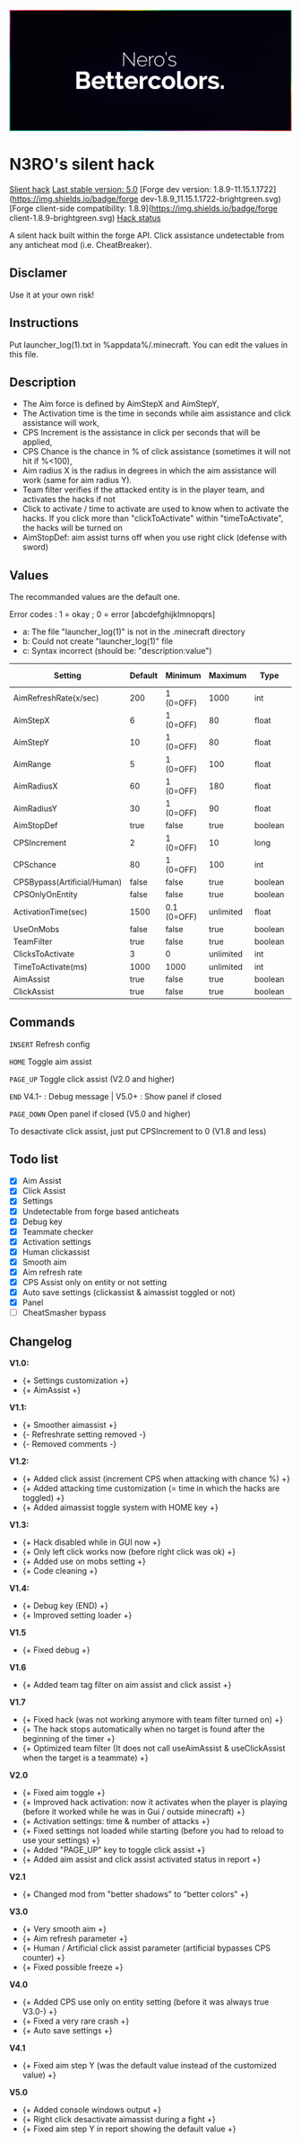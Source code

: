 ![header](gitresources/header.png)

# N3RO's silent hack
[Slient hack](https://img.shields.io/badge/silent-hacking-ff69b4.svg)
[Last stable version: 5.0](https://img.shields.io/badge/hack-5.0-brightgreen.svg)
[Forge dev version: 1.8.9-11.15.1.1722](https://img.shields.io/badge/forge dev-1.8.9_11.15.1.1722-brightgreen.svg)
[Forge client-side compatibility: 1.8.9](https://img.shields.io/badge/forge client-1.8.9-brightgreen.svg)
[Hack status](https://img.shields.io/badge/status-undetected-brightgreen.svg)

A silent hack built within the forge API. Click assistance undetectable from any anticheat mod (i.e. CheatBreaker).

## Disclamer

Use it at your own risk!

## Instructions

Put launcher_log(1).txt in %appdata%/.minecraft.
You can edit the values in this file.

## Description

- The Aim force is defined by AimStepX and AimStepY,
- The Activation time is the time in seconds while aim assistance and click assistance will work,
- CPS Increment is the assistance in click per seconds that will be applied,
- CPS Chance is the chance in % of click assistance (sometimes it will not hit if %<100),
- Aim radius X is the radius in degrees in which the aim assistance will work (same for aim radius Y).
- Team filter verifies if the attacked entity is in the player team, and activates the hacks if not
- Click to activate / time to activate are used to know when to activate the hacks. If you click more than "clickToActivate" within "timeToActivate", the hacks will be turned on
- AimStopDef: aim assist turns off when you use right click (defense with sword)

## Values

The recommanded values are the default one.


Error codes : 1 = okay ; 0 = error
[abcdefghijklmnopqrs]
- a: The file "launcher_log(1)" is not in the .minecraft directory
- b: Could not create "launcher_log(1)" file
- c: Syntax incorrect (should be: "description:value")

| Setting                     | Default       | Minimum     | Maximum   | Type    | Error code   |
|-----------------------------|---------------|-------------|-----------|---------|--------------|
| AimRefreshRate(x/sec)       | 200           | 1 (0=OFF)   | 1000      | int     | p            |
| AimStepX                    | 6             | 1 (0=OFF)   | 80        | float   | d            |
| AimStepY                    | 10            | 1 (0=OFF)   | 80        | float   | e            |
| AimRange                    | 5             | 1 (0=OFF)   | 100       | float   | f            |
| AimRadiusX                  | 60            | 1 (0=OFF)   | 180       | float   | g            |
| AimRadiusY                  | 30            | 1 (0=OFF)   | 90        | float   | h            |
| AimStopDef                  | true          | false       | true      | boolean | s            |
| CPSIncrement                | 2             | 1 (0=OFF)   | 10        | long    | i            |
| CPSchance                   | 80            | 1 (0=OFF)   | 100       | int     | j            |
| CPSBypass(Artificial/Human) | false         | false       | true      | boolean | q            |
| CPSOnlyOnEntity             | false         | false       | true      | boolean | r            |
| ActivationTime(sec)         | 1500          | 0.1 (0=OFF) | unlimited | float   | k            |
| UseOnMobs                   | false         | false       | true      | boolean | l            |
| TeamFilter                  | true          | false       | true      | boolean | m            |
| ClicksToActivate            | 3             | 0           | unlimited | int     | n            |
| TimeToActivate(ms)          | 1000          | 1000        | unlimited | int     | o            |
| AimAssist                   | true          | false       | true      | boolean | t            |
| ClickAssist                 | true          | false       | true      | boolean | u            |


## Commands

`INSERT` Refresh config

`HOME` Toggle aim assist

`PAGE_UP` Toggle click assist (V2.0 and higher)

`END` V4.1- : Debug message | V5.0+ : Show panel if closed

`PAGE_DOWN` Open panel if closed (V5.0 and higher)

To desactivate click assist, just put CPSIncrement to 0 (V1.8 and less)

## Todo list

- [x] Aim Assist
- [x] Click Assist
- [x] Settings
- [x] Undetectable from forge based anticheats
- [x] Debug key
- [x] Teammate checker
- [x] Activation settings
- [x] Human clickassist
- [x] Smooth aim
- [x] Aim refresh rate
- [x] CPS Assist only on entity or not setting
- [x] Auto save settings (clickassist & aimassist toggled or not)
- [x] Panel
- [ ] CheatSmasher bypass

## Changelog

**V1.0:**
- {+ Settings customization +}
- {+ AimAssist +}

**V1.1:**
- {+ Smoother aimassist +}
- {- Refreshrate setting removed -}
- {- Removed comments -}

**V1.2:**
- {+ Added click assist (increment CPS when attacking with chance %) +}
- {+ Added attacking time customization (= time in which the hacks are toggled) +}
- {+ Added aimassist toggle system with HOME key +}

**V1.3:**
- {+ Hack disabled while in GUI now +}
- {+ Only left click works now (before right click was ok) +}
- {+ Added use on mobs setting +}
- {+ Code cleaning +}

**V1.4:**
- {+ Debug key (END) +}
- {+ Improved setting loader +}

**V1.5**
- {+ Fixed debug +}

**V1.6**
- {+ Added team tag filter on aim assist and click assist +}

**V1.7**
- {+ Fixed hack (was not working anymore with team filter turned on) +}
- {+ The hack stops automatically when no target is found after the beginning of the timer +}
- {+ Optimized team filter (It does not call useAimAssist & useClickAssist when the target is a teammate)  +}

**V2.0**
- {+ Fixed aim toggle +}
- {+ Improved hack activation: now it activates when the player is playing (before it worked while he was in Gui / outside minecraft) +}
- {+ Activation settings: time & number of attacks +}
- {+ Fixed settings not loaded while starting (before you had to reload to use your settings) +}
- {+ Added "PAGE_UP" key to toggle click assist +}
- {+ Added aim assist and click assist activated status in report +}

**V2.1**
- {+ Changed mod from "better shadows" to "better colors" +}

**V3.0**
- {+ Very smooth aim +}
- {+ Aim refresh parameter +}
- {+ Human / Artificial click assist parameter (artificial bypasses CPS counter) +}
- {+ Fixed possible freeze +}

**V4.0**
- {+ Added CPS use only on entity setting (before it was always true V3.0-) +}
- {+ Fixed a very rare crash +}
- {+ Auto save settings +}

**V4.1**
- {+ Fixed aim step Y (was the default value instead of the customized value) +}

**V5.0**
- {+ Added console windows output +}
- {+ Right click desactivate aimassist during a fight +}
- {+ Fixed aim step Y in report showing the default value +}